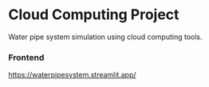 # Cloud Computing Project
Water pipe system simulation using cloud computing tools.

### Frontend
https://waterpipesystem.streamlit.app/
